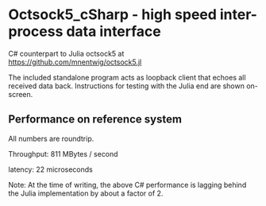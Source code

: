 # Octsock5_cSharp - high speed inter-process data interface #

C# counterpart to Julia octsock5 at https://github.com/mnentwig/octsock5.jl

The included standalone program acts as loopback client that echoes all received data back. Instructions for testing with the Julia end are shown on-screen.


## Performance on reference system ## 
All numbers are roundtrip.

Throughput: 811 MBytes / second

latency: 22 microseconds

Note: At the time of writing, the above C# performance is lagging behind the Julia implementation by about a factor of 2.

